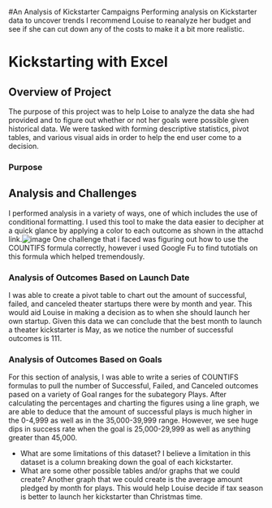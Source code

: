 #An Analysis of Kickstarter Campaigns
Performing analysis on Kickstarter data to uncover trends
I recommend Louise to reanalyze her budget and see if she can cut down any of the costs to make it a bit more realistic.


# Kickstarting with Excel

## Overview of Project
The purpose of this project was to help Loise to analyze the data she had provided and to figure out whether or not her goals were possible given historical data. We were tasked with forming descriptive statistics, pivot tables, and various visual aids in order to help the end user come to a decision.
### Purpose

## Analysis and Challenges
I performed analysis in a variety of ways, one of which includes the use of conditional formatting. I used this tool to make the data easier to decipher at a quick glance by applying a color to each outcome as shown in the attachd link.![image](https://user-images.githubusercontent.com/92830382/138385253-8cb0cd79-c859-4488-b7b0-c051be3494db.png) One challenge that i faced was figuring out how to use the COUNTIFS formula correctly, however i used Google Fu to find tutotials on this formula which helped tremendously.


### Analysis of Outcomes Based on Launch Date
I was able to create a pivot table to chart out the amount of successful, failed, and canceled theater startups there were by month and year. This would aid Louise in making a decision as to when she should launch her own startup. Given this data we can conclude that the best month to launch a theater kickstarter is May, as we notice the number of successful outcomes is 111. 
### Analysis of Outcomes Based on Goals
For this section of analysis, I was able to write a series of COUNTIFS formulas to pull the number of Successful, Failed, and Canceled outcomes pased on a variety of Goal ranges for the subategory Plays. After calculating the percentages and charting the figures using a line graph, we are able to deduce that the amount of successful plays is much higher in the 0-4,999 as well as in the 35,000-39,999 range. However, we see huge dips in success rate when the goal is 25,000-29,999 as well as anything greater than 45,000.

- What are some limitations of this dataset?
I believe a limitation in this dataset is a column breaking down the goal of each kickstarter.
- What are some other possible tables and/or graphs that we could create?
Another graph that we could create is the average amount pledged by month for plays. This would help Louise decide if tax season is better to launch her kickstarter than Christmas time.
